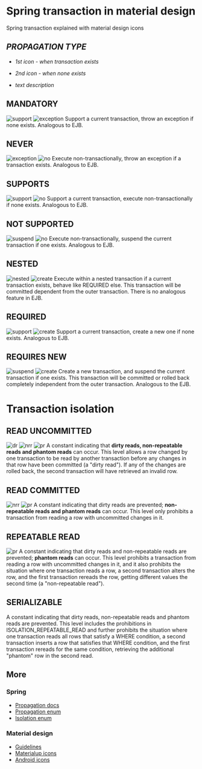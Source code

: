 # Spring transaction in material design

Spring transaction explained with material design icons

## *PROPAGATION TYPE*

* *1st icon - when transaction exists*

* *2nd icon - when  none exists*

* *text description*

## MANDATORY
![support](https://raw.githubusercontent.com/google/material-design-icons/master/action/2x_web/ic_check_circle_black_48dp.png)
![exception](https://raw.githubusercontent.com/google/material-design-icons/master/alert/2x_web/ic_error_black_48dp.png)
Support a current transaction, throw an exception if none exists. Analogous to EJB.

## NEVER
![exception](https://raw.githubusercontent.com/google/material-design-icons/master/alert/2x_web/ic_error_black_48dp.png)
![no](https://raw.githubusercontent.com/google/material-design-icons/master/av/2x_web/ic_play_circle_filled_black_48dp.png)
Execute non-transactionally, throw an exception if a transaction exists. Analogous to EJB.


## SUPPORTS
![support](https://raw.githubusercontent.com/google/material-design-icons/master/action/2x_web/ic_check_circle_black_48dp.png)
![no](https://raw.githubusercontent.com/google/material-design-icons/master/av/2x_web/ic_play_circle_filled_black_48dp.png)
Support a current transaction, execute non-transactionally if none exists. Analogous to EJB.

## NOT SUPPORTED
![suspend](https://raw.githubusercontent.com/google/material-design-icons/master/av/2x_web/ic_pause_circle_filled_black_48dp.png)
![no](https://raw.githubusercontent.com/google/material-design-icons/master/av/2x_web/ic_play_circle_filled_black_48dp.png)
Execute non-transactionally, suspend the current transaction if one exists. Analogous to EJB.

## NESTED
![nested](https://raw.githubusercontent.com/google/material-design-icons/master/content/2x_web/ic_add_circle_black_48dp.png)
![create](https://raw.githubusercontent.com/google/material-design-icons/master/content/2x_web/ic_add_circle_black_48dp.png)
Execute within a nested transaction if a current transaction exists, behave like REQUIRED else. 
This transaction will be committed dependent from the outer transaction. There is no analogous feature in EJB.

## REQUIRED
![support](https://raw.githubusercontent.com/google/material-design-icons/master/action/2x_web/ic_check_circle_black_48dp.png)
![create](https://raw.githubusercontent.com/google/material-design-icons/master/content/2x_web/ic_add_circle_black_48dp.png)
Support a current transaction, create a new one if none exists. Analogous to EJB.

## REQUIRES NEW
![suspend](https://raw.githubusercontent.com/google/material-design-icons/master/av/2x_web/ic_pause_circle_filled_black_48dp.png)
![create](https://raw.githubusercontent.com/google/material-design-icons/master/content/2x_web/ic_add_circle_black_48dp.png)
Create a new transaction, and suspend the current transaction if one exists. This transaction will be committed or rolled back completely independent from the outer transaction. Analogous to the EJB.


# Transaction isolation

## READ UNCOMMITTED
![dr](http://uxrepo.com/static/icon-sets/google-material/png32/64/000000/android-brightness-1-64-000000.png)
![nrr](http://uxrepo.com/static/icon-sets/google-material/png32/64/000000/android-repeat-one-64-000000.png)
![pr](http://uxrepo.com/static/icon-sets/google-material/png32/64/000000/android-adb-64-000000.png)
A constant indicating that **dirty reads, non-repeatable reads and phantom reads** can occur. This level allows a row changed by one transaction to be read by another transaction before any changes in that row have been committed (a "dirty read"). If any of the changes are rolled back, the second transaction will have retrieved an invalid row.

## READ COMMITTED
![nrr](http://uxrepo.com/static/icon-sets/google-material/png32/64/000000/android-repeat-one-64-000000.png)
![pr](http://uxrepo.com/static/icon-sets/google-material/png32/64/000000/android-adb-64-000000.png)
A constant indicating that dirty reads are prevented; **non-repeatable reads and phantom reads** can occur. This level only prohibits a transaction from reading a row with uncommitted changes in it.

## REPEATABLE READ
![pr](http://uxrepo.com/static/icon-sets/google-material/png32/64/000000/android-adb-64-000000.png)
A constant indicating that dirty reads and non-repeatable reads are prevented; **phantom reads** can occur. This level prohibits a transaction from reading a row with uncommitted changes in it, and it also prohibits the situation where one transaction reads a row, a second transaction alters the row, and the first transaction rereads the row, getting different values the second time (a "non-repeatable read").

## SERIALIZABLE
A constant indicating that dirty reads, non-repeatable reads and phantom reads are prevented. This level includes the prohibitions in ISOLATION_REPEATABLE_READ and further prohibits the situation where one transaction reads all rows that satisfy a WHERE condition, a second transaction inserts a row that satisfies that WHERE condition, and the first transaction rereads for the same condition, retrieving the additional "phantom" row in the second read.


## More
### Spring
* [Propagation docs](http://docs.spring.io/spring/docs/current/spring-framework-reference/html/transaction.html#tx-propagation)
* [Propagation enum](http://docs.spring.io/spring/docs/current/javadoc-api/org/springframework/transaction/annotation/Propagation.html)
* [Isolation enum](https://docs.spring.io/spring/docs/current/javadoc-api/org/springframework/transaction/annotation/Isolation.html)
### Material design
* [Guidelines](https://www.google.com/design/spec/material-design/introduction.html)
* [Materialup icons](http://www.materialup.com/tools/icons)
* [Android icons](http://uxrepo.com/tags/android)
